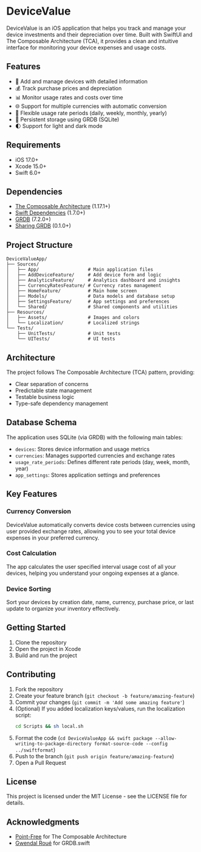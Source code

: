 # DeviceValue

DeviceValue is an iOS application that helps you track and manage your device investments and their depreciation over time. Built with SwiftUI and The Composable Architecture (TCA), it provides a clean and intuitive interface for monitoring your device expenses and usage costs.

## Features

- 📱 Add and manage devices with detailed information
- 💰 Track purchase prices and depreciation
- 📊 Monitor usage rates and costs over time
- 🌐 Support for multiple currencies with automatic conversion
- 📅 Flexible usage rate periods (daily, weekly, monthly, yearly)
- 💾 Persistent storage using GRDB (SQLite)
- 🌓 Support for light and dark mode

## Requirements

- iOS 17.0+
- Xcode 15.0+
- Swift 6.0+

## Dependencies

- [The Composable Architecture](https://github.com/pointfreeco/swift-composable-architecture) (1.17.1+)
- [Swift Dependencies](http://github.com/pointfreeco/swift-dependencies) (1.7.0+)
- [GRDB](https://github.com/groue/GRDB.swift) (7.2.0+)
- [Sharing GRDB](https://github.com/pointfreeco/sharing-grdb) (0.1.0+)

## Project Structure

```
DeviceValueApp/
├── Sources/
│   ├── App/                  # Main application files
│   ├── AddDeviceFeature/     # Add device form and logic
│   ├── AnalyticsFeature/     # Analytics dashboard and insights
│   ├── CurrencyRatesFeature/ # Currency rates management
│   ├── HomeFeature/          # Main home screen
│   ├── Models/               # Data models and database setup
│   ├── SettingsFeature/      # App settings and preferences
│   └── Shared/               # Shared components and utilities
├── Resources/
│   ├── Assets/               # Images and colors
│   └── Localization/         # Localized strings
└── Tests/
    ├── UnitTests/            # Unit tests
    └── UITests/              # UI tests
```

## Architecture

The project follows The Composable Architecture (TCA) pattern, providing:
- Clear separation of concerns
- Predictable state management
- Testable business logic
- Type-safe dependency management

## Database Schema

The application uses SQLite (via GRDB) with the following main tables:
- `devices`: Stores device information and usage metrics
- `currencies`: Manages supported currencies and exchange rates
- `usage_rate_periods`: Defines different rate periods (day, week, month, year)
- `app_settings`: Stores application settings and preferences

## Key Features

### Currency Conversion
DeviceValue automatically converts device costs between currencies using user provided exchange rates, allowing you to see your total device expenses in your preferred currency.

### Cost Calculation
The app calculates the user specified interval usage cost of all your devices, helping you understand your ongoing expenses at a glance.

### Device Sorting
Sort your devices by creation date, name, currency, purchase price, or last update to organize your inventory effectively.

## Getting Started

1. Clone the repository
2. Open the project in Xcode
3. Build and run the project

## Contributing

1. Fork the repository
2. Create your feature branch (`git checkout -b feature/amazing-feature`)
3. Commit your changes (`git commit -m 'Add some amazing feature'`)
4. (Optional) If you added localization keys/values, run the localization script:
   ```bash
   cd Scripts && sh local.sh
   ```
5. Format the code (`cd DeviceValueApp && swift package --allow-writing-to-package-directory format-source-code --config ../swiftformat`)
6. Push to the branch (`git push origin feature/amazing-feature`)
7. Open a Pull Request


## License

This project is licensed under the MIT License - see the LICENSE file for details.

## Acknowledgments

- [Point-Free](https://www.pointfree.co) for The Composable Architecture
- [Gwendal Roué](https://github.com/groue) for GRDB.swift 